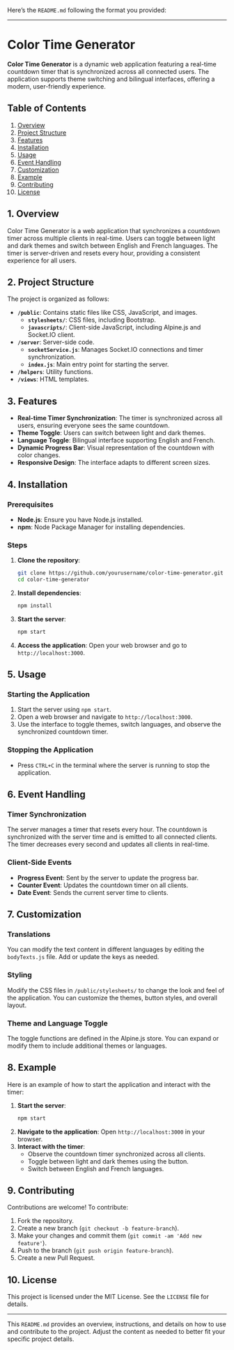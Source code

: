 Here’s the `README.md` following the format you provided:

---

# Color Time Generator

**Color Time Generator** is a dynamic web application featuring a real-time countdown timer that is synchronized across all connected users. The application supports theme switching and bilingual interfaces, offering a modern, user-friendly experience.

## Table of Contents

1. [Overview](#overview)
2. [Project Structure](#project-structure)
3. [Features](#features)
4. [Installation](#installation)
5. [Usage](#usage)
6. [Event Handling](#event-handling)
7. [Customization](#customization)
8. [Example](#example)
9. [Contributing](#contributing)
10. [License](#license)

## 1. Overview

Color Time Generator is a web application that synchronizes a countdown timer across multiple clients in real-time. Users can toggle between light and dark themes and switch between English and French languages. The timer is server-driven and resets every hour, providing a consistent experience for all users.

## 2. Project Structure

The project is organized as follows:

- **`/public`**: Contains static files like CSS, JavaScript, and images.
  - **`stylesheets/`**: CSS files, including Bootstrap.
  - **`javascripts/`**: Client-side JavaScript, including Alpine.js and Socket.IO client.
- **`/server`**: Server-side code.
  - **`socketService.js`**: Manages Socket.IO connections and timer synchronization.
  - **`index.js`**: Main entry point for starting the server.
- **`/helpers`**: Utility functions.
- **`/views`**: HTML templates.

## 3. Features

- **Real-time Timer Synchronization**: The timer is synchronized across all users, ensuring everyone sees the same countdown.
- **Theme Toggle**: Users can switch between light and dark themes.
- **Language Toggle**: Bilingual interface supporting English and French.
- **Dynamic Progress Bar**: Visual representation of the countdown with color changes.
- **Responsive Design**: The interface adapts to different screen sizes.

## 4. Installation

### Prerequisites

- **Node.js**: Ensure you have Node.js installed.
- **npm**: Node Package Manager for installing dependencies.

### Steps

1. **Clone the repository**:
   ```bash
   git clone https://github.com/yourusername/color-time-generator.git
   cd color-time-generator
   ```

2. **Install dependencies**:
   ```bash
   npm install
   ```

3. **Start the server**:
   ```bash
   npm start
   ```

4. **Access the application**:
   Open your web browser and go to `http://localhost:3000`.

## 5. Usage

### Starting the Application

1. Start the server using `npm start`.
2. Open a web browser and navigate to `http://localhost:3000`.
3. Use the interface to toggle themes, switch languages, and observe the synchronized countdown timer.

### Stopping the Application

- Press `CTRL+C` in the terminal where the server is running to stop the application.

## 6. Event Handling

### Timer Synchronization

The server manages a timer that resets every hour. The countdown is synchronized with the server time and is emitted to all connected clients. The timer decreases every second and updates all clients in real-time.

### Client-Side Events

- **Progress Event**: Sent by the server to update the progress bar.
- **Counter Event**: Updates the countdown timer on all clients.
- **Date Event**: Sends the current server time to clients.

## 7. Customization

### Translations

You can modify the text content in different languages by editing the `bodyTexts.js` file. Add or update the keys as needed.

### Styling

Modify the CSS files in `/public/stylesheets/` to change the look and feel of the application. You can customize the themes, button styles, and overall layout.

### Theme and Language Toggle

The toggle functions are defined in the Alpine.js store. You can expand or modify them to include additional themes or languages.

## 8. Example

Here is an example of how to start the application and interact with the timer:

1. **Start the server**:
   ```bash
   npm start
   ```
2. **Navigate to the application**:
   Open `http://localhost:3000` in your browser.
3. **Interact with the timer**:
   - Observe the countdown timer synchronized across all clients.
   - Toggle between light and dark themes using the button.
   - Switch between English and French languages.

## 9. Contributing

Contributions are welcome! To contribute:

1. Fork the repository.
2. Create a new branch (`git checkout -b feature-branch`).
3. Make your changes and commit them (`git commit -am 'Add new feature'`).
4. Push to the branch (`git push origin feature-branch`).
5. Create a new Pull Request.

## 10. License

This project is licensed under the MIT License. See the `LICENSE` file for details.

---

This `README.md` provides an overview, instructions, and details on how to use and contribute to the project. Adjust the content as needed to better fit your specific project details.